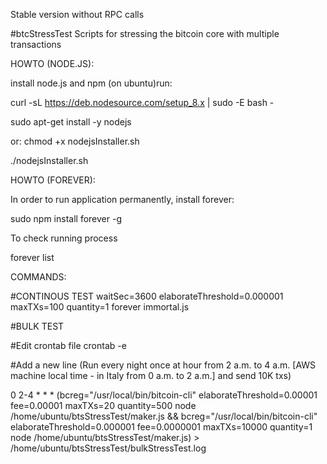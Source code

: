 Stable version without RPC calls

#btcStressTest
Scripts for stressing the bitcoin core with multiple transactions

HOWTO (NODE.JS):

install node.js and npm (on ubuntu)run:

curl -sL https://deb.nodesource.com/setup_8.x | sudo -E bash -

sudo apt-get install -y nodejs

or:
chmod +x nodejsInstaller.sh

./nodejsInstaller.sh

HOWTO (FOREVER):

In order to run application permanently, install forever:

sudo npm install forever -g

To check running process 

forever list

COMMANDS:

#CONTINOUS TEST
waitSec=3600 elaborateThreshold=0.000001 maxTXs=100 quantity=1 forever immortal.js

#BULK TEST

#Edit crontab file
crontab -e

#Add a new line (Run every night once at hour from 2 a.m. to 4 a.m. [AWS machine local time - in Italy from 0 a.m. to 2 a.m.] and send 10K txs)

0 2-4 * * * (bcreg="/usr/local/bin/bitcoin-cli" elaborateThreshold=0.00001 fee=0.00001 maxTXs=20 quantity=500 node /home/ubuntu/btsStressTest/maker.js && bcreg="/usr/local/bin/bitcoin-cli" elaborateThreshold=0.000001 fee=0.0000001 maxTXs=10000 quantity=1 node /home/ubuntu/btsStressTest/maker.js) > /home/ubuntu/btsStressTest/bulkStressTest.log
